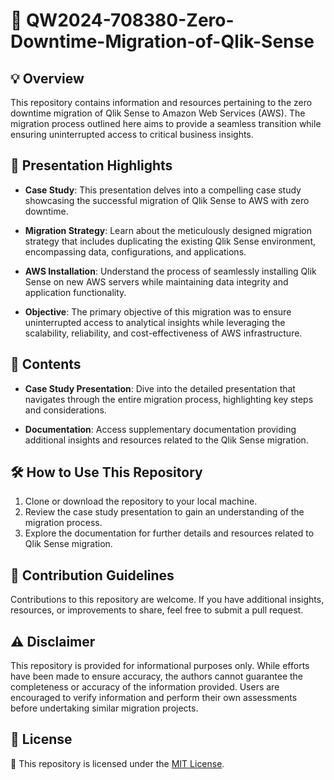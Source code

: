 # :rocket: QW2024-708380-Zero-Downtime-Migration-of-Qlik-Sense

## :bulb: Overview

This repository contains information and resources pertaining to the zero downtime migration of Qlik Sense to Amazon Web Services (AWS). The migration process outlined here aims to provide a seamless transition while ensuring uninterrupted access to critical business insights.

## :mega: Presentation Highlights

- **Case Study**: This presentation delves into a compelling case study showcasing the successful migration of Qlik Sense to AWS with zero downtime.
  
- **Migration Strategy**: Learn about the meticulously designed migration strategy that includes duplicating the existing Qlik Sense environment, encompassing data, configurations, and applications.

- **AWS Installation**: Understand the process of seamlessly installing Qlik Sense on new AWS servers while maintaining data integrity and application functionality.

- **Objective**: The primary objective of this migration was to ensure uninterrupted access to analytical insights while leveraging the scalability, reliability, and cost-effectiveness of AWS infrastructure.

## :file_folder: Contents

- **Case Study Presentation**: Dive into the detailed presentation that navigates through the entire migration process, highlighting key steps and considerations.

- **Documentation**: Access supplementary documentation providing additional insights and resources related to the Qlik Sense migration.

## :hammer_and_wrench: How to Use This Repository

1. Clone or download the repository to your local machine.
2. Review the case study presentation to gain an understanding of the migration process.
3. Explore the documentation for further details and resources related to Qlik Sense migration.

## :handshake: Contribution Guidelines

Contributions to this repository are welcome. If you have additional insights, resources, or improvements to share, feel free to submit a pull request.

## :warning: Disclaimer

This repository is provided for informational purposes only. While efforts have been made to ensure accuracy, the authors cannot guarantee the completeness or accuracy of the information provided. Users are encouraged to verify information and perform their own assessments before undertaking similar migration projects.

## :page_with_curl: License
:page_with_curl:
This repository is licensed under the [MIT License](LICENSE).
